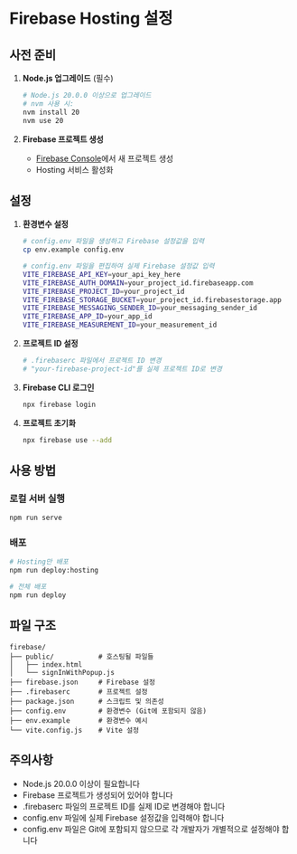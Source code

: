 # Firebase Hosting 설정

## 사전 준비

1. **Node.js 업그레이드** (필수)

   ```bash
   # Node.js 20.0.0 이상으로 업그레이드
   # nvm 사용 시:
   nvm install 20
   nvm use 20
   ```

2. **Firebase 프로젝트 생성**
   - [Firebase Console](https://console.firebase.google.com/)에서 새 프로젝트 생성
   - Hosting 서비스 활성화

## 설정

1. **환경변수 설정**

   ```bash
   # config.env 파일을 생성하고 Firebase 설정값을 입력
   cp env.example config.env

   # config.env 파일을 편집하여 실제 Firebase 설정값 입력
   VITE_FIREBASE_API_KEY=your_api_key_here
   VITE_FIREBASE_AUTH_DOMAIN=your_project_id.firebaseapp.com
   VITE_FIREBASE_PROJECT_ID=your_project_id
   VITE_FIREBASE_STORAGE_BUCKET=your_project_id.firebasestorage.app
   VITE_FIREBASE_MESSAGING_SENDER_ID=your_messaging_sender_id
   VITE_FIREBASE_APP_ID=your_app_id
   VITE_FIREBASE_MEASUREMENT_ID=your_measurement_id
   ```

2. **프로젝트 ID 설정**

   ```bash
   # .firebaserc 파일에서 프로젝트 ID 변경
   # "your-firebase-project-id"를 실제 프로젝트 ID로 변경
   ```

3. **Firebase CLI 로그인**

   ```bash
   npx firebase login
   ```

4. **프로젝트 초기화**
   ```bash
   npx firebase use --add
   ```

## 사용 방법

### 로컬 서버 실행

```bash
npm run serve
```

### 배포

```bash
# Hosting만 배포
npm run deploy:hosting

# 전체 배포
npm run deploy
```

## 파일 구조

```
firebase/
├── public/           # 호스팅될 파일들
│   ├── index.html
│   └── signInWithPopup.js
├── firebase.json     # Firebase 설정
├── .firebaserc       # 프로젝트 설정
├── package.json      # 스크립트 및 의존성
├── config.env        # 환경변수 (Git에 포함되지 않음)
├── env.example       # 환경변수 예시
└── vite.config.js    # Vite 설정
```

## 주의사항

- Node.js 20.0.0 이상이 필요합니다
- Firebase 프로젝트가 생성되어 있어야 합니다
- .firebaserc 파일의 프로젝트 ID를 실제 ID로 변경해야 합니다
- config.env 파일에 실제 Firebase 설정값을 입력해야 합니다
- config.env 파일은 Git에 포함되지 않으므로 각 개발자가 개별적으로 설정해야 합니다
